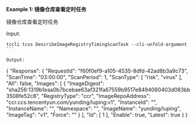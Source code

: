 **Example 1: 镜像仓库查看定时任务**

镜像仓库查看定时任务

Input: 

```
tccli tcss DescribeImageRegistryTimingScanTask --cli-unfold-argument ```

Output: 
```
{
    "Response": {
        "RequestId": "f60f0ef9-a105-4535-8dfd-42ad8b3a9c73",
        "ScanTime": "03:00:00",
        "ScanPeriod": 1,
        "ScanType": [
            "risk",
            "virus"
        ],
        "All": false,
        "Images": [
            {
                "ImageDigest": "sha256:1319b1eaa0b7bcebae63af321fa67559b9517e8494060403d083bb3508fe52c8",
                "RegistryType": "ccr",
                "ImageRepoAddress": "ccr.ccs.tencentyun.com/yunding/luping:v1",
                "InstanceId": "",
                "InstanceName": "",
                "Namespace": "",
                "ImageName": "yunding/luping",
                "ImageTag": "v1",
                "Force": ""
            }
        ],
        "Id": [
            1
        ],
        "Enable": true,
        "Latest": true
    }
}
```

